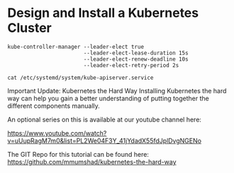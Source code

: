 # Design and Install a Kubernetes Cluster

```
kube-controller-manager --leader-elect true 
                        --leader-elect-lease-duration 15s 
                        --leader-elect-renew-deadline 10s
                        --leader-elect-retry-period 2s
```

```
cat /etc/systemd/system/kube-apiserver.service
```


Important Update: Kubernetes the Hard Way
Installing Kubernetes the hard way can help you gain a better understanding of putting together the different components manually.

An optional series on this is available at our youtube channel here:



https://www.youtube.com/watch?v=uUupRagM7m0&list=PL2We04F3Y_41jYdadX55fdJplDvgNGENo



The GIT Repo for this tutorial can be found here: https://github.com/mmumshad/kubernetes-the-hard-way
